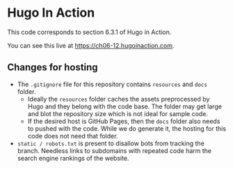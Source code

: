 Hugo In Action
===============

This code corresponds to section 6.3.1 of Hugo in Action.

You can see this live at https://ch06-12.hugoinaction.com.

Changes for hosting
--------------------

* The `.gitignore` file for this repository contains `resources` and `docs` folder.
  * Ideally the `resources` folder caches the assets preprocessed by Hugo and they belong with the code base. The folder may get large and blot the repository size which is not ideal for sample code.
  * If the desired host is GitHub Pages, then the `docs` folder also needs to pushed with the code. While we do generate it, the hosting for this code does not need that folder.
* `static / robots.txt` is present to disallow bots from tracking the branch. Needless links to subdomains with repeated code harm the search engine rankings of the website.

